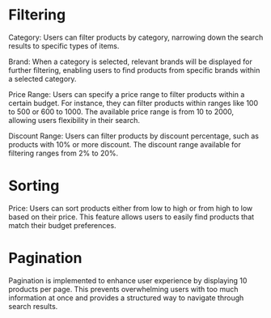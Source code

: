 # Filtering
Category: Users can filter products by category, narrowing down the search results to specific types of items.

Brand: When a category is selected, relevant brands will be displayed for further filtering, enabling users to find products from specific brands within a selected category.

Price Range: Users can specify a price range to filter products within a certain budget. 
             For instance, they can filter products within ranges like 100 to 500 or 600 to 1000. 
             The available price range is from 10 to 2000, allowing users flexibility in their search.

Discount Range: Users can filter products by discount percentage, such as products with 10% or more discount. 
                The discount range available for filtering ranges from 2% to 20%.

# Sorting
Price: Users can sort products either from low to high or from high to low based on their price. This feature allows users to easily find products that match their budget preferences.

# Pagination
Pagination is implemented to enhance user experience by displaying 10 products per page. This prevents overwhelming users with too much information at once and provides a structured way to navigate through search results.
